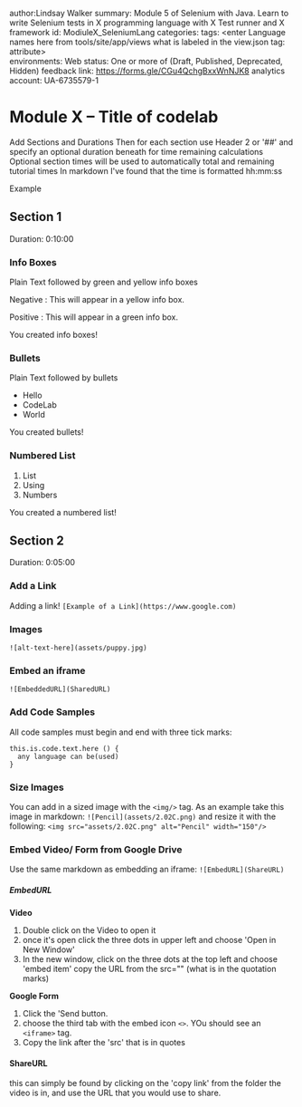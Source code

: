<!-- Copy this file into tools/site/coursenameFolder & start editing -->

author:Lindsay Walker
summary: Module 5 of Selenium with Java. Learn to write Selenium tests in X programming language with X Test runner and X framework
id: ModiuleX_SeleniumLang
categories: <enter a single category for drop-down filter>
tags: <enter Language names here from tools/site/app/views what is labeled in the view.json tag: attribute>  
environments: Web
status: One or more of (Draft, Published, Deprecated, Hidden)
feedback link: https://forms.gle/CGu4QchgBxxWnNJK8
analytics account: UA-6735579-1

<!-- ------------------------ -->
# Module X – Title of codelab
Add Sections and Durations
Then for each section use Header 2 or '##' and specify an optional duration beneath for time remaining calculations Optional section times will be used to automatically total and remaining tutorial times In markdown I've found that the time is formatted hh:mm:ss

Example

<!-- ------------------------ -->
## Section 1
Duration: 0:10:00

### Info Boxes
Plain Text followed by green and yellow info boxes

Negative
: This will appear in a yellow info box.

Positive
: This will appear in a green info box.

You created info boxes!

### Bullets
Plain Text followed by bullets
* Hello
* CodeLab
* World

You created bullets!

### Numbered List
1. List
1. Using
1. Numbers

You created a numbered list!

<!-- ------------------------ -->
## Section 2
Duration: 0:05:00

### Add a Link
Adding a link!
`[Example of a Link](https://www.google.com)`


### Images
`![alt-text-here](assets/puppy.jpg)`

### Embed an iframe
`![EmbeddedURL](SharedURL)`

### Add Code Samples
All code samples must begin and end with three tick marks:

```
this.is.code.text.here () {
  any language can be(used)
}
```

### Size Images
You can add in a sized image with the `<img/>` tag. As an example take this image in markdown:
`![Pencil](assets/2.02C.png)`
and resize it with the following:
`<img src="assets/2.02C.png" alt="Pencil" width="150"/>`

### Embed Video/ Form from Google Drive
Use the same markdown as embedding an iframe:
`![EmbedURL](ShareURL)`

##### EmbedURL
**Video**
1. Double click on the Video to open it
2. once it's open click the three dots in upper left and choose 'Open in New Window'
3. In the new window, click on the three dots at the top left and choose 'embed item' copy the URL from the src="" (what is in the quotation marks)

**Google Form**
1. Click the 'Send button.
2. choose the third tab with the embed icon `<>`. YOu should see an `<iframe>` tag.
3. Copy the link after the 'src' that is in quotes

#### ShareURL
this can simply be found by clicking on the 'copy link' from the folder the video is in, and use the URL that you would use to share.
